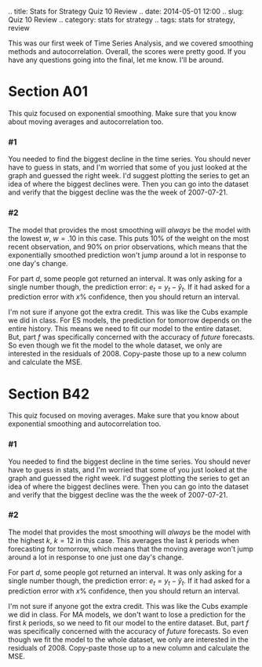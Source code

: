 .. title: Stats for Strategy Quiz 10 Review
.. date: 2014-05-01 12:00
.. slug: Quiz 10 Review
.. category: stats for strategy
.. tags: stats for strategy, review

This was our first week of Time Series Analysis, and we covered smoothing methods and autocorrelation. Overall, the scores were pretty good. If you have any questions going into the final, let me know. I'll be around.

# Section A01

This quiz focused on exponential smoothing. Make sure that you know about moving averages and autocorrelation too.

### #1

You needed to find the biggest decline in the time series.
You should never have to guess in stats, and I'm worried that some of you just looked at the graph and guessed the right week.
I'd suggest plotting the series to get an idea of where the biggest declines were.
Then you can go into the dataset and verify that the biggest decline was the the week of 2007-07-21.

### #2

The model that provides the most smoothing will *always* be the model with the lowest $w$, $w=.10$ in this case.
This puts 10% of the weight on the most recent observation, and 90% on prior observations, which means that the exponentially smoothed prediction won't jump around a lot in response to one day's change.

For part $d$, some people got returned an interval. It was only asking for a single number though, the prediction error: $e_t = y_t - \hat{y}_t$. If it had asked for a prediction error with $x$% confidence, then you should return an interval.

I'm not sure if anyone got the extra credit. This was like the Cubs example we did in class. For ES models, the prediction for tomorrow depends on the entire history. This means we need to fit our model to the entire dataset. But, part $f$ was specifically concerned with the accuracy of *future* forecasts. So even though we fit the model to the whole dataset, we only are interested in the residuals of 2008. Copy-paste those up to a new column and calculate the MSE.

# Section B42

This quiz focused on moving averages. Make sure that you know about exponential smoothing and autocorrelation too.

### #1

You needed to find the biggest decline in the time series.
You should never have to guess in stats, and I'm worried that some of you just looked at the graph and guessed the right week.
I'd suggest plotting the series to get an idea of where the biggest declines were.
Then you can go into the dataset and verify that the biggest decline was the the week of 2007-07-21.

### #2

The model that provides the most smoothing will *always* be the model with the highest $k$, $k=12$ in this case.
This averages the last $k$ periods when forecasting for tomorrow, which means that the moving average won't jump around a lot in response to one just one day's change.

For part $d$, some people got returned an interval. It was only asking for a single number though, the prediction error: $e_t = y_t - \hat{y}_t$. If it had asked for a prediction error with $x$% confidence, then you should return an interval.

I'm not sure if anyone got the extra credit. This was like the Cubs example we did in class. For MA models, we don't want to lose a prediction for the first $k$ periods, so we need to fit our model to the entire dataset. But, part $f$ was specifically concerned with the accuracy of *future* forecasts. So even though we fit the model to the whole dataset, we only are interested in the residuals of 2008. Copy-paste those up to a new column and calculate the MSE.
